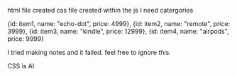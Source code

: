 html file created
css file created
within the js I need catergories

{id: item1, name: "echo-dot", price: 4999},
{id: item2, name: "remote", price: 3999},
{id: item3, name: "kindle", price: 12999},
{id: item4, name: "airpods", price: 9999}

I tried making notes and it failed. feel free to ignore this.

CSS is AI